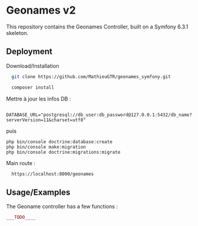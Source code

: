 # Geonames v2

This repository contains the Geonames Controller, built on a Symfony 6.3.1 skeleton.

## Deployment

Download/Installation

```bash
  git clone https://github.com/MathieuGTR/geonames_symfony.git
```
```bash
  composer install
```
Mettre à jour les infos DB : 
```doctrine
  DATABASE_URL="postgresql://db_user:db_password@127.0.0.1:5432/db_name?serverVersion=11&charset=utf8"
```
puis 
```
php bin/console doctrine:database:create
php bin/console make:migration
php bin/console doctrine:migrations:migrate
```

Main route :

```bash
  https://localhost:8000/geonames
```
## Usage/Examples
The Geoname controller has a few functions :

```php
___TODO____
```
